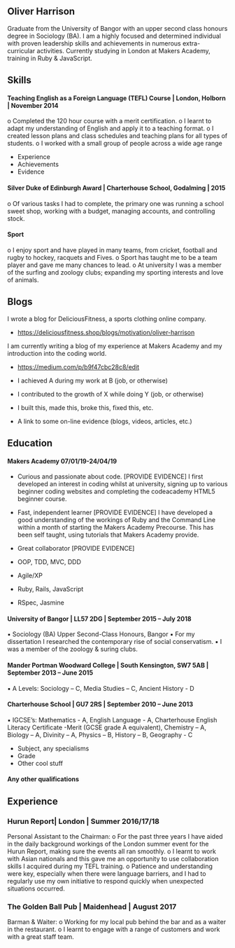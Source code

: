 ## Oliver Harrison

Graduate from the University of Bangor with an upper second class honours degree in Sociology (BA). I am a highly focused and determined individual with proven leadership skills and achievements in numerous extra-curricular activities. Currently studying in London at Makers Academy, training in Ruby & JavaScript.

## Skills

#### Teaching English as a Foreign Language (TEFL) Course | London, Holborn | November 2014

o	Completed the 120 hour course with a merit certification.
o	I learnt to adapt my understanding of English and apply it to a teaching format.
o	I created lesson plans and class schedules and teaching plans for all types of students.
o	I worked with a small group of people across a wide age range

- Experience
- Achievements
- Evidence

#### Silver Duke of Edinburgh Award | Charterhouse School, Godalming | 2015

o	Of various tasks I had to complete, the primary one was running a school sweet shop, working with a budget, managing accounts, and controlling stock.

#### Sport

o	I enjoy sport and have played in many teams, from cricket, football and rugby to hockey, racquets and Fives. 
o	Sport has taught me to be a team player and gave me many chances to lead.
o	At university I was a member of the surfing and zoology clubs; expanding my sporting interests and love of animals.


## Blogs

I wrote a blog for DeliciousFitness, a sports clothing online company.
- https://deliciousfitness.shop/blogs/motivation/oliver-harrison

I am currently writing a blog of my experience at Makers Academy and my introduction into the coding world.
- https://medium.com/p/b9f47cbc28c8/edit


- I achieved A during my work at B (job, or otherwise)
- I contributed to the growth of X while doing Y (job, or otherwise)
- I built this, made this, broke this, fixed this, etc.
- A link to some on-line evidence (blogs, videos, articles, etc.)

## Education

#### Makers Academy 07/01/19-24/04/19

- Curious and passionate about code. [PROVIDE EVIDENCE]
I first developed an interest in coding whilst at university, signing up to various beginner coding websites and completing the codeacademy HTML5 beginner course.

- Fast, independent learner [PROVIDE EVIDENCE]
I have developed a good understanding of the workings of Ruby and the Command Line within a month of starting the Makers Academy Precourse. This has been self taught, using tutorials that Makers Academy provide.

- Great collaborator [PROVIDE EVIDENCE]

- OOP, TDD, MVC, DDD
- Agile/XP
- Ruby, Rails, JavaScript
- RSpec, Jasmine

#### University of Bangor | LL57 2DG | September 2015 – July 2018

▪️	Sociology (BA) Upper Second-Class Honours, Bangor
▪️  For my dissertation I researched the contemporary rise of social conservatism.
▪️  I was a member of the zoology & suring clubs.

#### Mander Portman Woodward College | South Kensington, SW7 5AB | September 2013 – June 2015

▪️	A Levels: Sociology – C, Media Studies – C, Ancient History - D

#### Charterhouse School | GU7 2RS | September 2010 – June 2013

▪️	IGCSE’s: Mathematics - A, English Language - A, Charterhouse English Literacy Certificate -Merit (GCSE grade A equivalent), Chemistry – A, Biology – A, Divinity – A, Physics – B, History – B, Geography - C



- Subject, any specialisms
- Grade
- Other cool stuff

#### Any other qualifications



## Experience

### Hurun Report| London | Summer 2016/17/18

Personal Assistant to the Chairman:
o	For the past three years I have aided in the daily background workings of the London summer event for the Hurun Report, making sure the events all ran smoothly.
o	I learnt to work with Asian nationals and this gave me an opportunity to use collaboration skills I acquired during my TEFL training.
o	Patience and understanding were key, especially when there were language barriers, and I had to regularly use my own initiative to respond quickly when unexpected situations occurred.
 
### The Golden Ball Pub | Maidenhead | August 2017

Barman & Waiter:
o	Working for my local pub behind the bar and as a waiter in the restaurant.
o	I learnt to engage with a range of customers and work with a great staff team.

